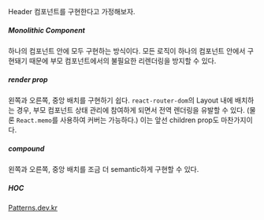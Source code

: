 
Header 컴포넌트를 구현한다고 가정해보자.

##### Monolithic Component
하나의 컴포넌트 안에 모두 구현하는 방식이다. 모든 로직이 하나의 컴포넌트 안에서 구현돼기 때문에 부모 컴포넌트에서의 불필요한 리렌더링을 방지할 수 있다.

##### render prop
왼쪽과 오른쪽, 중앙 배치를 구현하기 쉽다. `react-router-dom`의 Layout 내에 배치하는 경우, 부모 컴포넌트 상태 관리에 참여하게 되면서 전역 렌더링을 유발할 수 있다. (물론 `React.memo`를 사용하여 커버는 가능하다.) 이는 앞선 children prop도 마찬가지이다.

##### compound
왼쪽과 오른쪽, 중앙 배치를 조금 더 semantic하게 구현할 수 있다.

##### HOC


[Patterns.dev.kr](https://patterns-dev-kr.github.io/)